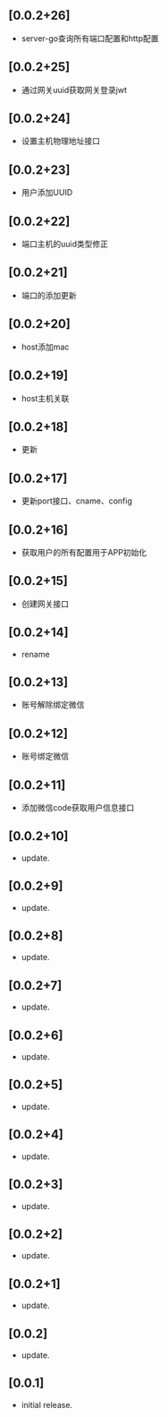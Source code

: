 ## [0.0.2+26]

* server-go查询所有端口配置和http配置

## [0.0.2+25]

* 通过网关uuid获取网关登录jwt

## [0.0.2+24]

* 设置主机物理地址接口

## [0.0.2+23]

* 用户添加UUID

## [0.0.2+22]

* 端口主机的uuid类型修正

## [0.0.2+21]

* 端口的添加更新

## [0.0.2+20]

* host添加mac

## [0.0.2+19]

* host主机关联

## [0.0.2+18]

* 更新

## [0.0.2+17]

* 更新port接口、cname、config

## [0.0.2+16]

* 获取用户的所有配置用于APP初始化

## [0.0.2+15]

* 创建网关接口

## [0.0.2+14]

* rename

## [0.0.2+13]

* 账号解除绑定微信

## [0.0.2+12]

* 账号绑定微信

## [0.0.2+11]

* 添加微信code获取用户信息接口

## [0.0.2+10]

* update.

## [0.0.2+9]

* update.

## [0.0.2+8]

* update.

## [0.0.2+7]

* update.

## [0.0.2+6]

* update.

## [0.0.2+5]

* update.

## [0.0.2+4]

* update.

## [0.0.2+3]

* update.

## [0.0.2+2]

* update.

## [0.0.2+1]

* update.

## [0.0.2]

* update.

## [0.0.1]

* initial release.
